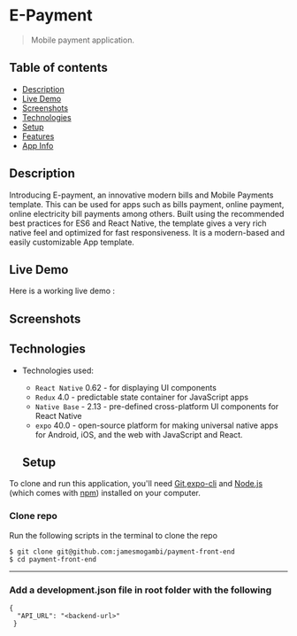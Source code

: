 # E-Payment

> Mobile payment application.

## Table of contents
* [Description](#description)
* [Live Demo](#live-demo)
* [Screenshots](#screenshots)
* [Technologies](#technologies)
* [Setup](#setup)
* [Features](#features)
* [App Info](#app-info)



## Description
Introducing E-payment, an innovative modern bills and Mobile Payments template. This can be used for apps such as bills payment, online payment, online electricity bill payments among others. Built using the recommended best practices for ES6 and React Native, the template gives a very rich native feel and optimized for fast responsiveness. It is a modern-based and easily customizable App template.



## Live Demo
Here is a working live demo :  



## Screenshots



## Technologies
* Technologies used:
  * `React Native` 0.62 - for displaying UI components
  * `Redux` 4.0 -  predictable state container for JavaScript apps
  * `Native Base` - 2.13 - pre-defined cross-platform UI components for React Native
  * `expo` 40.0 -  open-source platform for making universal native apps for Android, iOS, and the web with JavaScript and React.
  
  
  
  ## Setup
To clone and run this application, you'll need [Git](https://git-scm.com),[expo-cli](https://docs.expo.io/) and [Node.js](https://nodejs.org/en/download/) (which comes with [npm](http://npmjs.com)) installed on your computer.


###  Clone repo
Run the following scripts in the terminal to clone the repo
```
$ git clone git@github.com:jamesmogambi/payment-front-end
$ cd payment-front-end
```

----------------------------------

### Add a development.json file in root folder with the following

```
{
  "API_URL": "<backend-url>"
 }
```

